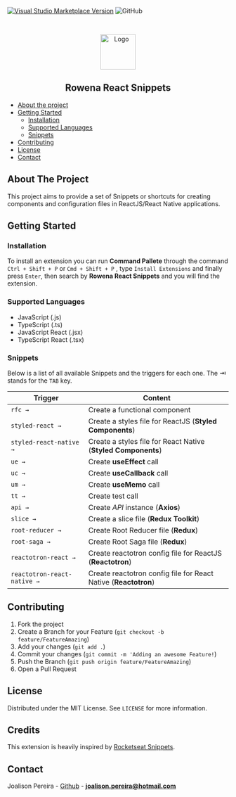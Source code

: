 [![Visual Studio Marketplace Version](https://img.shields.io/visual-studio-marketplace/v/joalisonpereira.rowena-react-snippets.svg)](https://marketplace.visualstudio.com/items?itemName=joalisonpereira.rowena-react-snippets)
![GitHub](https://img.shields.io/github/license/rocketseat/rocketseat-vscode-reactjs-snippets.svg)

<!-- PROJECT LOGO -->
<br />
<p align="center">
  <a href="https://github.com/joalisonpereira">
    <img src="https://github.com/joalisonpereira/rowena-react-snippets/blob/master/images/rowena.png?raw=true" width="80" alt="Logo">
  </a>
  <h2 align="center">Rowena React Snippets</h2>
</p>

<!-- TABLE OF CONTENTS -->

- [About the project](#about-the-project)
- [Getting Started](#getting-started)
  - [Installation](#installation)
  - [Supported Languages](#supported-languages)
  - [Snippets](#snippets)
- [Contributing](#contributing)
- [License](#license)
- [Contact](#contact)

<!-- ABOUT THE PROJECT -->

## About The Project

This project aims to provide a set of Snippets or shortcuts for creating components and configuration files in ReactJS/React Native applications.

## Getting Started

### Installation

To install an extension you can run **Command Pallete** through the command `Ctrl + Shift + P` or `Cmd + Shift + P` , type `Install Extensions` and finally press `Enter`, then search by **Rowena React Snippets** and you will find the extension.

### Supported Languages

- JavaScript (.js)
- TypeScript (.ts)
- JavaScript React (.jsx)
- TypeScript React (.tsx)

### Snippets

Below is a list of all available Snippets and the triggers for each one. The **⇥** stands for the `TAB` key.

| Trigger                     | Content                                                         |
| --------------------------- | --------------------------------------------------------------- |
| `rfc →`                     | Create a functional component                                   |
| `styled-react →`            | Create a styles file for ReactJS (**Styled Components**)        |
| `styled-react-native →`     | Create a styles file for React Native (**Styled Components**)   |
| `ue →`                      | Create **useEffect** call                                       |
| `uc →`                      | Create **useCallback** call                                     |
| `um →`                      | Create **useMemo** call                                         |
| `tt →`                      | Create test call                                                |
| `api →`                     | Create _API_ instance (**Axios**)                               |
| `slice →`                   | Create a slice file (**Redux Toolkit**)                         |
| `root-reducer →`            | Create Root Reducer file (**Redux**)                            |
| `root-saga →`               | Create Root Saga file (**Redux**)                               |
| `reactotron-react →`        | Create reactotron config file for ReactJS (**Reactotron**)      |
| `reactotron-react-native →` | Create reactotron config file for React Native (**Reactotron**) |

<!-- CONTRIBUTING -->

## Contributing

1. Fork the project
2. Create a Branch for your Feature (`git checkout -b feature/FeatureAmazing`)
3. Add your changes (`git add .`)
4. Commit your changes (`git commit -m 'Adding an awesome Feature!`)
5. Push the Branch (`git push origin feature/FeatureAmazing`)
6. Open a Pull Request

<!-- LICENSE -->

## License

Distributed under the MIT License. See `LICENSE` for more information.

## Credits

This extension is heavily inspired by [Rocketseat Snippets](https://github.com/Rocketseat/rocketseat-vscode-reactjs-snippets).

<!-- CONTACT -->

## Contact

Joalison Pereira - [Github](https://github.com/joalisonpereira) - **joalison.pereira@hotmail.com**
